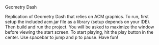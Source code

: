 Geometry Dash

Replication of Geometry Dash that relies on ACM graphics. To run, first setup the included acm.jar file as a library (setup depends on your IDE). Then build and run the project. You will be asked to maximize the window before viewing the start screen. To start playing, hit the play button in the center. Use spacebar to jump and p to pause. Have fun!
